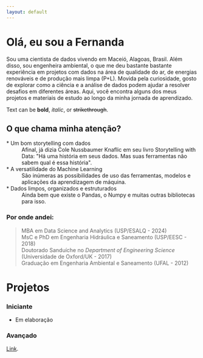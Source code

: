```yaml
---
layout: default
---
```


# Olá, eu sou a Fernanda
Sou uma cientista de dados vivendo em Maceió, Alagoas, Brasil. 
Além disso, sou engenheira ambiental, o que me deu bastante bastante experiência em projetos com dados na área de qualidade do ar, de energias renováveis e de produção mais limpa (P+L).
Movida pela curiosidade, gosto de explorar como a ciência e a análise de dados podem ajudar a resolver desafios em diferentes áreas.
Aqui, você encontra alguns dos meus projetos e materiais de estudo ao longo da minha jornada de aprendizado.

Text can be **bold**, _italic_, or ~~strikethrough~~.

## O que chama minha atenção?
<dl>
<dt>* Um bom storytelling com dados</dt>
<dd>Afinal, já dizia Cole Nussbaumer Knaflic em seu livro Storytelling with Data: "Há uma história em seus dados. Mas suas ferramentas não sabem qual é essa história".</dd>
<dt>* A versatilidade do Machine Learning</dt>
<dd>São inúmeras as possibilidades de uso das ferramentas, modelos e aplicações da aprendizagem de máquina.</dd>
<dt>* Dados limpos, organizados e estruturados</dt>
<dd>Ainda bem que existe o Pandas, o Numpy e muitas outras bibliotecas para isso.</dd>
</dl>

### Por onde andei: 
> MBA em Data Science and Analytics (USP/ESALQ - 2024)  
> MsC e PhD em Engenharia Hidráulica e Saneamento (USP/EESC - 2018)  
> Doutorado Sanduíche no _Department of Engineering Science_ (Universidade de Oxford/UK - 2017)  
> Graduação em Engenharia Ambiental e Saneamento (UFAL - 2012)

# Projetos

### Iniciante
* Em elaboração

### Avançado
[Link](https://github.com/fernandaspeiter/q95_caatinga_saofrancisco).


